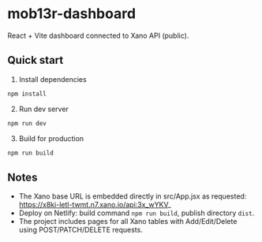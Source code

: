 # mob13r-dashboard

React + Vite dashboard connected to Xano API (public).

## Quick start

1. Install dependencies
```bash
npm install
```

2. Run dev server
```bash
npm run dev
```

3. Build for production
```bash
npm run build
```

## Notes
- The Xano base URL is embedded directly in src/App.jsx as requested:
  https://x8ki-letl-twmt.n7.xano.io/api:3x_wYKV_
- Deploy on Netlify: build command `npm run build`, publish directory `dist`.
- The project includes pages for all Xano tables with Add/Edit/Delete using POST/PATCH/DELETE requests.
